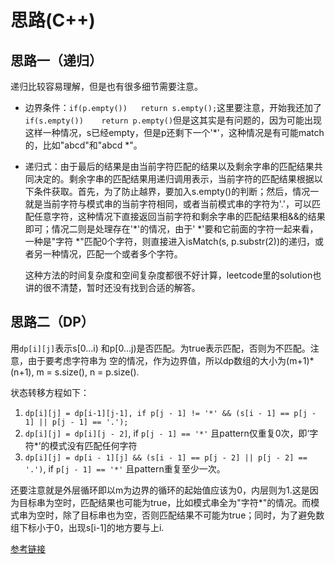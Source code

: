# 思路(C++)

## 思路一（递归）

递归比较容易理解，但是也有很多细节需要注意。

- 边界条件：`if(p.empty())	return s.empty();`这里要注意，开始我还加了`if(s.empty())	return p.empty()`但是这其实是有问题的，因为可能出现这样一种情况，s已经empty，但是p还剩下一个'*'，这种情况是有可能match的，比如"abcd"和"abcd *"。

- 递归式：由于最后的结果是由当前字符匹配的结果以及剩余字串的匹配结果共同决定的。剩余字串的匹配结果用递归调用表示，当前字符的匹配结果根据以下条件获取。首先，为了防止越界，要加入s.empty()的判断；然后，情况一就是当前字符与模式串的当前字符相同，或者当前模式串的字符为'.'，可以匹配任意字符，这种情况下直接返回当前字符和剩余字串的匹配结果相&&的结果即可；情况二则是处理存在'*'的情况，由于' *'要和它前面的字符一起来看，一种是"字符 *"匹配0个字符，则直接进入isMatch(s, p.substr(2))的递归，或者另一种情况，匹配一个或者多个字符。

  这种方法的时间复杂度和空间复杂度都很不好计算，leetcode里的solution也讲的很不清楚，暂时还没有找到合适的解答。

  

## 思路二（DP）

用`dp[i][j]`表示s[0...i) 和p[0...j)是否匹配。为true表示匹配，否则为不匹配。注意，由于要考虑字符串为 空的情况，作为边界值，所以dp数组的大小为(m+1)*(n+1), m = s.size(), n = p.size().

状态转移方程如下：

1. `dp[i][j] = dp[i-1][j-1], if p[j - 1] != '*' && (s[i - 1] == p[j - 1] || p[j - 1] == '.');`
2. `dp[i][j] = dp[i][j - 2]`, if `p[j - 1] == '*'` 且pattern仅重复0次，即‘字符*’的模式没有匹配任何字符
3. `dp[i][j] = dp[i - 1][j] && (s[i - 1] == p[j - 2] || p[j - 2] == '.')`, if `p[j - 1] == '*'` 且pattern重复至少一次。

还要注意就是外层循环即以m为边界的循环的起始值应该为0，内层则为1.这是因为目标串为空时，匹配结果也可能为true，比如模式串全为"字符*"的情况。而模式串为空时，除了目标串也为空，否则匹配结果不可能为true；同时，为了避免数组下标小于0，出现s[i-1]的地方要与上i.

[参考链接](https://leetcode.com/problems/regular-expression-matching/discuss/5684/C%2B%2B-O(n)-space-DP)



